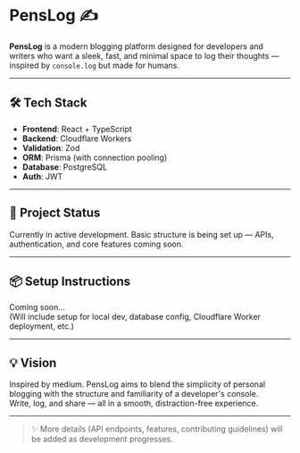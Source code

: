 # PensLog ✍️

**PensLog** is a modern blogging platform designed for developers and writers who want a sleek, fast, and minimal space to log their thoughts — inspired by `console.log` but made for humans.

---

## 🛠️ Tech Stack

- **Frontend**: React + TypeScript
- **Backend**: Cloudflare Workers
- **Validation**: Zod
- **ORM**: Prisma (with connection pooling)
- **Database**: PostgreSQL
- **Auth**: JWT

---

## 🚧 Project Status

Currently in active development. Basic structure is being set up — APIs, authentication, and core features coming soon.

---

## 📦 Setup Instructions

Coming soon...  
(Will include setup for local dev, database config, Cloudflare Worker deployment, etc.)

---

## 💡 Vision

Inspired by medium. PensLog aims to blend the simplicity of personal blogging with the structure and familiarity of a developer's console.  
Write, log, and share — all in a smooth, distraction-free experience.

---


> ✨ More details (API endpoints, features, contributing guidelines) will be added as development progresses.
